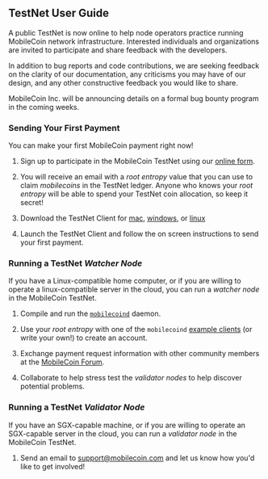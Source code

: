 ## TestNet User Guide

A public TestNet is now online to help node operators practice running MobileCoin network infrastructure. Interested individuals and organizations are invited to participate and share feedback with the developers.

In addition to bug reports and code contributions, we are seeking feedback on the clarity of our documentation, any criticisms you may have of our design, and any other constructive feedback you would like to share.

MobileCoin Inc. will be announcing details on a formal bug bounty program in the coming weeks.

### Sending Your First Payment

You can make your first MobileCoin payment right now!

1. Sign up to participate in the MobileCoin TestNet using our [online form](https://forms.gle/ULNjA6cMxCD5XNyT7).

1. You will receive an email with a *root entropy* value that you can use to claim *mobilecoins* in the TestNet ledger. Anyone who knows your *root entropy* will be able to spend your TestNet coin allocation, so keep it secret!

1. Download the TestNet Client for [mac](), [windows](), or [linux]()

1. Launch the TestNet Client and follow the on screen instructions to send your first payment.

### Running a TestNet *Watcher Node*

If you have a Linux-compatible home computer, or if you are willing to operate a linux-compatible server in the cloud, you can run a *watcher node* in the MobileCoin TestNet.

1. Compile and run the [`mobilecoind`](./mobilecoind/) daemon.

1. Use your *root entropy* with one of the `mobilecoind` [example clients](./mobilecoind/clients) (or write your own!) to create an account.

1. Exchange payment request information with other community members at the [MobileCoin Forum](https://community.mobilecoin.com).

1. Collaborate to help stress test the *validator nodes* to help discover potential problems.

### Running a TestNet *Validator Node*

If you have an SGX-capable machine, or if you are willing to operate an SGX-capable server in the cloud, you can run a *validator node* in the MobileCoin TestNet.

1. Send an email to [support@mobilecoin.com](mailto://support@mobilecoin.com) and let us know how you'd like to get involved!
